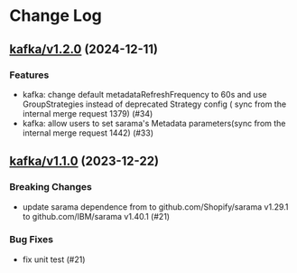 # Change Log

## [kafka/v1.2.0](https://github.com/trpc-ecosystem/go-database/releases/tag/kafka%2Fv1.2.0) (2024-12-11)

### Features

- kafka: change default metadataRefreshFrequency to 60s and use GroupStrategies instead of deprecated Strategy config ( sync from the internal merge request 1379)  (#34)
- kafka: allow users to set sarama's Metadata parameters(sync from the internal merge request 1442) (#33)

## [kafka/v1.1.0](https://github.com/trpc-ecosystem/go-database/releases/tag/kafka%2Fv1.1.0) (2023-12-22)

### Breaking Changes

- update sarama dependence from to github.com/Shopify/sarama v1.29.1 to github.com/IBM/sarama v1.40.1 (#21)

### Bug Fixes

- fix unit test (#21)